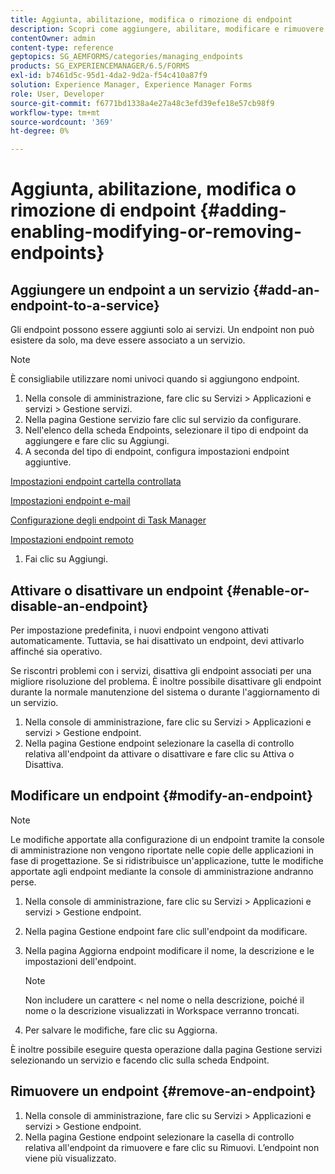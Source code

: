 ```yaml
---
title: Aggiunta, abilitazione, modifica o rimozione di endpoint
description: Scopri come aggiungere, abilitare, modificare e rimuovere endpoint.
contentOwner: admin
content-type: reference
geptopics: SG_AEMFORMS/categories/managing_endpoints
products: SG_EXPERIENCEMANAGER/6.5/FORMS
exl-id: b7461d5c-95d1-4da2-9d2a-f54c410a87f9
solution: Experience Manager, Experience Manager Forms
role: User, Developer
source-git-commit: f6771bd1338a4e27a48c3efd39efe18e57cb98f9
workflow-type: tm+mt
source-wordcount: '369'
ht-degree: 0%

---
```


# Aggiunta, abilitazione, modifica o rimozione di endpoint {#adding-enabling-modifying-or-removing-endpoints}

## Aggiungere un endpoint a un servizio {#add-an-endpoint-to-a-service}

Gli endpoint possono essere aggiunti solo ai servizi. Un endpoint non può esistere da solo, ma deve essere associato a un servizio.

>[!NOTE]
>
>È consigliabile utilizzare nomi univoci quando si aggiungono endpoint.

1. Nella console di amministrazione, fare clic su Servizi > Applicazioni e servizi > Gestione servizi.
1. Nella pagina Gestione servizio fare clic sul servizio da configurare.
1. Nell&#39;elenco della scheda Endpoints, selezionare il tipo di endpoint da aggiungere e fare clic su Aggiungi.
1. A seconda del tipo di endpoint, configura impostazioni endpoint aggiuntive.

[Impostazioni endpoint cartella controllata](/help/forms/using/admin-help/configuring-watched-folder-endpoints.md#watched-folder-endpoint-settings)

[Impostazioni endpoint e-mail](/help/forms/using/admin-help/configuring-email-endpoints.md#email-endpoint-settings)

[Configurazione degli endpoint di Task Manager](/help/forms/using/admin-help/configuring-task-manager-endpoints.md#configuring-task-manager-endpoints)

[Impostazioni endpoint remoto](/help/forms/using/admin-help/configuring-remoting-endpoints.md#remoting-endpoint-settings)

1. Fai clic su Aggiungi.

## Attivare o disattivare un endpoint {#enable-or-disable-an-endpoint}

Per impostazione predefinita, i nuovi endpoint vengono attivati automaticamente. Tuttavia, se hai disattivato un endpoint, devi attivarlo affinché sia operativo.

Se riscontri problemi con i servizi, disattiva gli endpoint associati per una migliore risoluzione del problema. È inoltre possibile disattivare gli endpoint durante la normale manutenzione del sistema o durante l&#39;aggiornamento di un servizio.

1. Nella console di amministrazione, fare clic su Servizi > Applicazioni e servizi > Gestione endpoint.
1. Nella pagina Gestione endpoint selezionare la casella di controllo relativa all&#39;endpoint da attivare o disattivare e fare clic su Attiva o Disattiva.

## Modificare un endpoint {#modify-an-endpoint}

>[!NOTE]
>
>Le modifiche apportate alla configurazione di un endpoint tramite la console di amministrazione non vengono riportate nelle copie delle applicazioni in fase di progettazione. Se si ridistribuisce un&#39;applicazione, tutte le modifiche apportate agli endpoint mediante la console di amministrazione andranno perse.

1. Nella console di amministrazione, fare clic su Servizi > Applicazioni e servizi > Gestione endpoint.
1. Nella pagina Gestione endpoint fare clic sull&#39;endpoint da modificare.
1. Nella pagina Aggiorna endpoint modificare il nome, la descrizione e le impostazioni dell&#39;endpoint.

   >[!NOTE]
   >
   >Non includere un carattere &lt; nel nome o nella descrizione, poiché il nome o la descrizione visualizzati in Workspace verranno troncati.

1. Per salvare le modifiche, fare clic su Aggiorna.

È inoltre possibile eseguire questa operazione dalla pagina Gestione servizi selezionando un servizio e facendo clic sulla scheda Endpoint.

## Rimuovere un endpoint {#remove-an-endpoint}

1. Nella console di amministrazione, fare clic su Servizi > Applicazioni e servizi > Gestione endpoint.
1. Nella pagina Gestione endpoint selezionare la casella di controllo relativa all&#39;endpoint da rimuovere e fare clic su Rimuovi. L’endpoint non viene più visualizzato.
